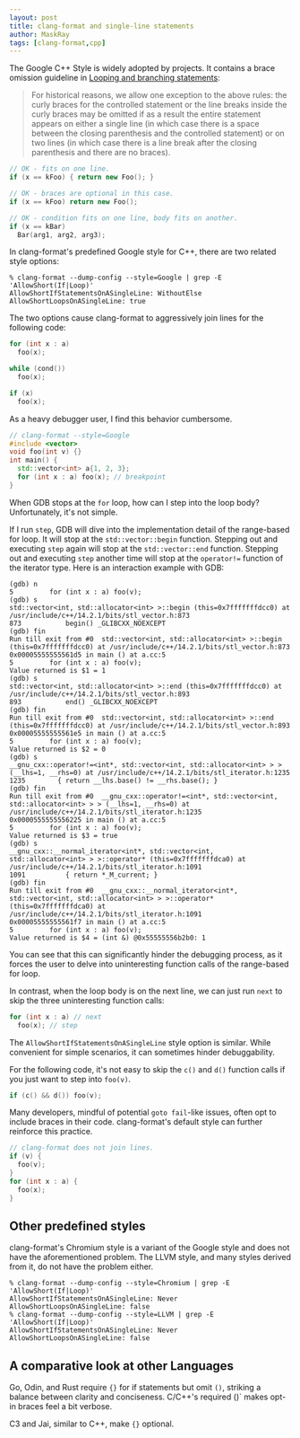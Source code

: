 ```yaml
---
layout: post
title: clang-format and single-line statements
author: MaskRay
tags: [clang-format,cpp]
---
```


The Google C++ Style is widely adopted by projects. It contains a brace omission guideline in [Looping and branching statements](https://google.github.io/styleguide/cppguide.html#Formatting_Looping_Branching):

> For historical reasons, we allow one exception to the above rules: the curly braces for the controlled statement or the line breaks inside the curly braces may be omitted if as a result the entire statement appears on either a single line (in which case there is a space between the closing parenthesis and the controlled statement) or on two lines (in which case there is a line break after the closing parenthesis and there are no braces).

<!-- more -->

```cpp
// OK - fits on one line.
if (x == kFoo) { return new Foo(); }

// OK - braces are optional in this case.
if (x == kFoo) return new Foo();

// OK - condition fits on one line, body fits on another.
if (x == kBar)
  Bar(arg1, arg2, arg3);
```

In clang-format's predefined Google style for C++, there are two related style options:

```
% clang-format --dump-config --style=Google | grep -E 'AllowShort(If|Loop)'
AllowShortIfStatementsOnASingleLine: WithoutElse
AllowShortLoopsOnASingleLine: true
```

The two options cause clang-format to aggressively join lines for the following code:

```cpp
for (int x : a)
  foo(x);

while (cond())
  foo(x);

if (x)
  foo(x);
```

As a heavy debugger user, I find this behavior cumbersome.

```cpp
// clang-format --style=Google
#include <vector>
void foo(int v) {}
int main() {
  std::vector<int> a{1, 2, 3};
  for (int x : a) foo(x); // breakpoint
}
```

When GDB stops at the `for` loop, how can I step into the loop body? Unfortunately, it's not simple.

If I run `step`, GDB will dive into the implementation detail of the range-based for loop. It will stop at the `std::vector::begin` function.
Stepping out and executing `step` again will stop at the `std::vector::end` function.
Stepping out and executing `step` another time will stop at the `operator!=` function of the iterator type.
Here is an interaction example with GDB:

```
(gdb) n
5         for (int x : a) foo(v);
(gdb) s
std::vector<int, std::allocator<int> >::begin (this=0x7fffffffdcc0) at /usr/include/c++/14.2.1/bits/stl_vector.h:873
873           begin() _GLIBCXX_NOEXCEPT
(gdb) fin
Run till exit from #0  std::vector<int, std::allocator<int> >::begin (this=0x7fffffffdcc0) at /usr/include/c++/14.2.1/bits/stl_vector.h:873
0x00005555555561d5 in main () at a.cc:5
5         for (int x : a) foo(v);
Value returned is $1 = 1
(gdb) s
std::vector<int, std::allocator<int> >::end (this=0x7fffffffdcc0) at /usr/include/c++/14.2.1/bits/stl_vector.h:893
893           end() _GLIBCXX_NOEXCEPT
(gdb) fin
Run till exit from #0  std::vector<int, std::allocator<int> >::end (this=0x7fffffffdcc0) at /usr/include/c++/14.2.1/bits/stl_vector.h:893
0x00005555555561e5 in main () at a.cc:5
5         for (int x : a) foo(v);
Value returned is $2 = 0
(gdb) s
__gnu_cxx::operator!=<int*, std::vector<int, std::allocator<int> > > (__lhs=1, __rhs=0) at /usr/include/c++/14.2.1/bits/stl_iterator.h:1235
1235        { return __lhs.base() != __rhs.base(); }
(gdb) fin
Run till exit from #0  __gnu_cxx::operator!=<int*, std::vector<int, std::allocator<int> > > (__lhs=1, __rhs=0) at /usr/include/c++/14.2.1/bits/stl_iterator.h:1235
0x0000555555556225 in main () at a.cc:5
5         for (int x : a) foo(v);
Value returned is $3 = true
(gdb) s
__gnu_cxx::__normal_iterator<int*, std::vector<int, std::allocator<int> > >::operator* (this=0x7fffffffdca0) at /usr/include/c++/14.2.1/bits/stl_iterator.h:1091
1091          { return *_M_current; }
(gdb) fin
Run till exit from #0  __gnu_cxx::__normal_iterator<int*, std::vector<int, std::allocator<int> > >::operator* (this=0x7fffffffdca0) at /usr/include/c++/14.2.1/bits/stl_iterator.h:1091
0x00005555555561f7 in main () at a.cc:5
5         for (int x : a) foo(v);
Value returned is $4 = (int &) @0x55555556b2b0: 1
```

You can see that this can significantly hinder the debugging process, as it forces the user to delve into uninteresting function calls of the range-based for loop.

In contrast, when the loop body is on the next line, we can just run `next` to skip the three uninteresting function calls:

```cpp
for (int x : a) // next
  foo(x); // step
```

The `AllowShortIfStatementsOnASingleLine` style option is similar.
While convenient for simple scenarios, it can sometimes hinder debuggability.

For the following code, it's not easy to skip the `c()` and `d()` function calls if you just want to step into `foo(v)`.

```cpp
if (c() && d()) foo(v);
```

Many developers, mindful of potential `goto fail`-like issues, often opt to include braces in their code.
clang-format's default style can further reinforce this practice.

```cpp
// clang-format does not join lines.
if (v) {
  foo(v);
}
for (int x : a) {
  foo(x);
}
```

## Other predefined styles

clang-format's Chromium style is a variant of the Google style and does not have the aforementioned problem.
The LLVM style, and many styles derived from it, do not have the problem either.

```
% clang-format --dump-config --style=Chromium | grep -E 'AllowShort(If|Loop)'
AllowShortIfStatementsOnASingleLine: Never
AllowShortLoopsOnASingleLine: false
% clang-format --dump-config --style=LLVM | grep -E 'AllowShort(If|Loop)'
AllowShortIfStatementsOnASingleLine: Never
AllowShortLoopsOnASingleLine: false
```

## A comparative look at other Languages

Go, Odin, and Rust require `{}` for if statements but omit `()`, striking a balance between clarity and conciseness.
C/C++'s required ()` makes opt-in braces feel a bit verbose.

C3 and Jai, similar to C++, make `{}` optional.
